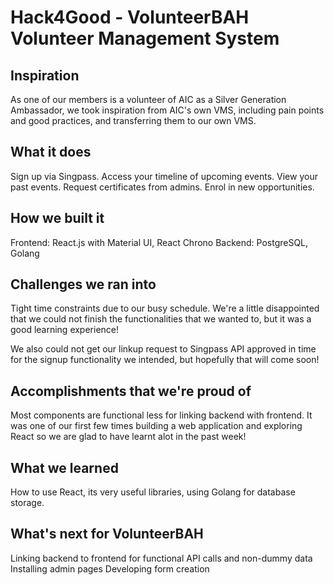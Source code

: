 # Hack4Good - VolunteerBAH Volunteer Management System

## Inspiration
As one of our members is a volunteer of AIC as a Silver Generation Ambassador, we took inspiration from AIC's own VMS, including pain points and good practices, and transferring them to our own VMS.

## What it does
Sign up via Singpass. Access your timeline of upcoming events. View your past events. Request certificates from admins. Enrol in new opportunities.

## How we built it
Frontend: React.js with Material UI, React Chrono
Backend: PostgreSQL, Golang

## Challenges we ran into
Tight time constraints due to our busy schedule. We're a little disappointed that we could not finish the functionalities that we wanted to, but it was a good learning experience!

We also could not get our linkup request to Singpass API approved in time for the signup functionality we intended, but hopefully that will come soon!

## Accomplishments that we're proud of
Most components are functional less for linking backend with frontend. It was one of our first few times building a web application and exploring React so we are glad to have learnt alot in the past week!

## What we learned
How to use React, its very useful libraries, using Golang for database storage.

## What's next for VolunteerBAH
Linking backend to frontend for functional API calls and non-dummy data
Installing admin pages
Developing form creation
